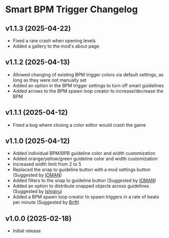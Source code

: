 # Smart BPM Trigger Changelog
## v1.1.3 (2025-04-22)
- Fixed a rare crash when opening levels
- Added a gallery to the mod's about page

## v1.1.2 (2025-04-13)
- Allowed changing of existing BPM trigger colors via default settings, as long as they were not manually set
- Added an option in the BPM trigger settings to turn off smart guidelines
- Added arrows to the BPM spawn loop creator to increase/decrease the BPM

## v1.1.1 (2025-04-12)
- Fixed a bug where closing a color editor would crash the game

## v1.1.0 (2025-04-12)
- Added individual BPM/BPB guideline color and width customization
- Added orange/yellow/green guideline color and width customization
- Increased width limit from 2 to 5
- Replaced the snap to guideline button with a mod settings button (Suggested by [IOMAN](user:8265048))
- Added filters to the snap to guideline button (Suggested by [IOMAN](user:8265048))
- Added an option to distribute snapped objects across guidelines (Suggested by [Ishigiru](user:9757549))
- Added a BPM spawn loop creator to spawn triggers in a rate of beats per minute (Suggested by [Brift](user:14114548))

## v1.0.0 (2025-02-18)
- Initial release
